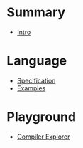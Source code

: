 # Summary

- [Intro](0intro.md)


# Language
- [Specification](language/0intro.md)
- [Examples](examples.md)


# Playground

* [Compiler Explorer](playground/index.md)

